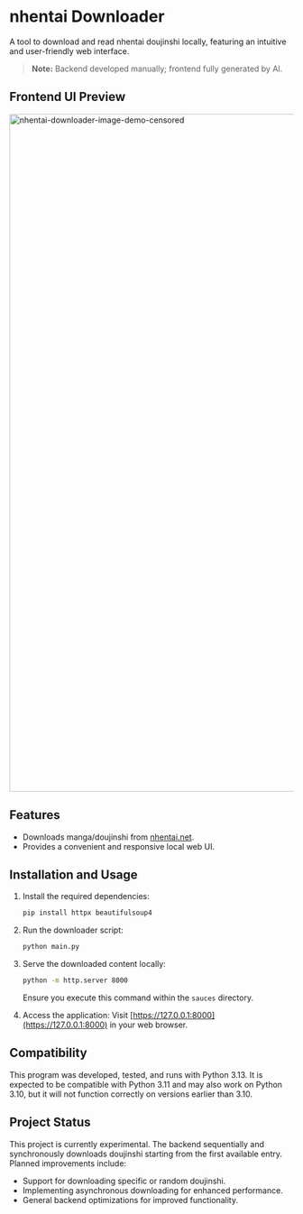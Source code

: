 # nhentai Downloader

A tool to download and read nhentai doujinshi locally, featuring an intuitive and user-friendly web interface.

> **Note:**
> Backend developed manually; frontend fully generated by AI.

## Frontend UI Preview


<img width="1202" alt="nhentai-downloader-image-demo-censored" src="https://github.com/user-attachments/assets/d2de2b38-03df-4d3c-a569-0ef76b9b2efa" />


## Features

* Downloads manga/doujinshi from [nhentai.net](https://nhentai.net).
* Provides a convenient and responsive local web UI.

## Installation and Usage

1. Install the required dependencies:

   ```bash
   pip install httpx beautifulsoup4
   ```

2. Run the downloader script:

   ```bash
   python main.py
   ```

3. Serve the downloaded content locally:

   ```bash
   python -m http.server 8000
   ```

   Ensure you execute this command within the `sauces` directory.

4. Access the application:
   Visit [https://127.0.0.1:8000](https://127.0.0.1:8000) in your web browser.

## Compatibility

This program was developed, tested, and runs with Python 3.13. It is expected to be compatible with Python 3.11 and may also work on Python 3.10, but it will not function correctly on versions earlier than 3.10.

## Project Status

This project is currently experimental. The backend sequentially and synchronously downloads doujinshi starting from the first available entry. Planned improvements include:

* Support for downloading specific or random doujinshi.
* Implementing asynchronous downloading for enhanced performance.
* General backend optimizations for improved functionality.
